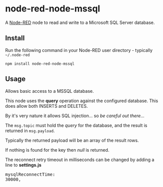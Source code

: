 node-red-node-mssql
========================
A <a href="http://nodered.org" target="_new">Node-RED</a> node to read and write to a Microsoft SQL Server database.

Install
-------

Run the following command in your Node-RED user directory - typically `~/.node-red`

    npm install node-red-node-mssql


Usage
-----

Allows basic access to a MSSQL database.

This node uses the <b>query</b> operation against the configured database. This does allow both INSERTS and DELETES.

By it's very nature it allows SQL injection... so <i>be careful out there...</i>

The `msg.topic` must hold the <i>query</i> for the database, and the result is returned in `msg.payload`.

Typically the returned payload will be an array of the result rows.

If nothing is found for the key then <i>null</i> is returned.

The reconnect retry timeout in milliseconds can be changed by adding a line to <b>settings.js</b>
    <pre>mysqlReconnectTime: 30000,</pre></p>
